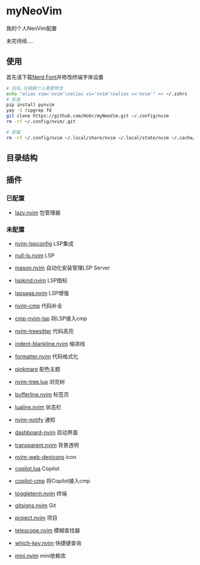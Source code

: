 # myNeoVim

我的个人NeoVim配置

未完待续....

## 使用

首先请下载[Nerd Font](https://www.nerdfonts.com/font-downloads)并修改终端字体设置

```bash
# 别名,可根据个人需要修改
echo "alias vim='nvim'\nalias vi='nvim'\nalias v='nvim'" >> ~/.zshrc
# 安装
pip install pynvim
yay -S ripgrep fd
git clone https://github.com/Hobr/myNeoVim.git ~/.config/nvim
rm -rf ~/.config/nvim/.git

# 卸载
rm -rf ~/.config/nvim ~/.local/share/nvim ~/.local/state/nvim ~/.cache/nvim
```

## 目录结构

## 插件

### 已配置

- [lazy.nvim](https://github.com/folke/lazy.nvim) 包管理器

### 未配置

- [nvim-lspconfig](https://github.com/neovim/nvim-lspconfig) LSP集成
- [null-ls.nvim](https://github.com/jose-elias-alvarez/null-ls.nvim) LSP
- [mason.nvim](https://github.com/williamboman/mason.nvim) 自动化安装管理LSP Server
- [lspkind.nvim](https://github.com/onsails/lspkind.nvim) LSP图标
- [lspsaga.nvim](https://github.com/nvimdev/lspsaga.nvim) LSP增强

- [nvim-cmp](https://github.com/hrsh7th/nvim-cmp) 代码补全
- [cmp-nvim-lsp](https://github.com/hrsh7th/cmp-nvim-lsp) 将LSP接入cmp
- [nvim-treesitter](https://github.com/nvim-treesitter/nvim-treesitter) 代码高亮
- [indent-blankline.nvim](https://github.com/lukas-reineke/indent-blankline.nvim) 缩进线

- [formatter.nvim](https://github.com/mhartington/formatter.nvim) 代码格式化

- [pinkmare](https://github.com/Matsuuu/pinkmare) 配色主题
- [nvim-tree.lua](https://github.com/nvim-tree/nvim-tree.lua) 浏览树
- [bufferline.nvim](https://github.com/akinsho/bufferline.nvim) 标签页
- [lualine.nvim](https://github.com/nvim-lualine/lualine.nvim) 状态栏
- [nvim-notify](https://github.com/rcarriga/nvim-notify) 通知

- [dashboard-nvim](https://github.com/nvimdev/dashboard-nvim) 启动界面
- [transparent.nvim](https://github.com/xiyaowong/transparent.nvim) 背景透明
- [nvim-web-devicons](https://github.com/nvim-tree/nvim-web-devicons) icon

- [copilot.lua](https://github.com/zbirenbaum/copilot.lua) Copilot
- [copilot-cmp](https://github.com/zbirenbaum/copilot-cmp) 将Copilot接入cmp
- [toggleterm.nvim](https://github.com/akinsho/toggleterm.nvim) 终端

- [gitsigns.nvim](https://github.com/lewis6991/gitsigns.nvim) Git
- [project.nvim](https://github.com/ahmedkhalf/project.nvim) 项目

- [telescope.nvim](https://github.com/nvim-telescope/telescope.nvim) 模糊查找器
- [which-key.nvim](https://github.com/folke/which-key.nvim) 快捷键查询
- [mini.nvim](https://github.com/echasnovski/mini.nvim) mini依赖库

